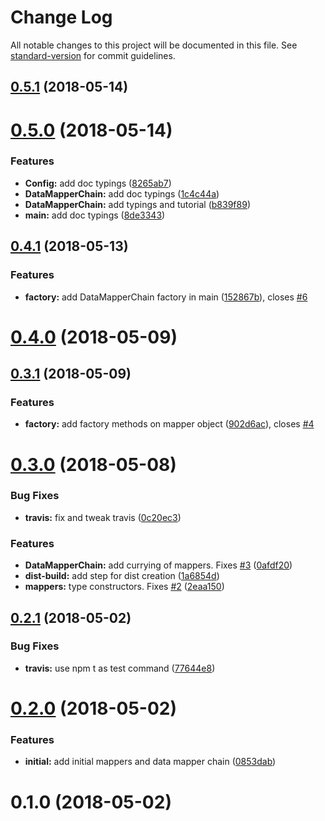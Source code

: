 # Change Log

All notable changes to this project will be documented in this file. See [standard-version](https://github.com/conventional-changelog/standard-version) for commit guidelines.

<a name="0.5.1"></a>
## [0.5.1](https://github.com/ExploratoryEngineering/data-mapper-chain/compare/v0.5.0...v0.5.1) (2018-05-14)



<a name="0.5.0"></a>
# [0.5.0](https://github.com/ExploratoryEngineering/data-mapper-chain/compare/v0.4.1...v0.5.0) (2018-05-14)


### Features

* **Config:** add doc typings ([8265ab7](https://github.com/ExploratoryEngineering/data-mapper-chain/commit/8265ab7))
* **DataMapperChain:** add doc typings ([1c4c44a](https://github.com/ExploratoryEngineering/data-mapper-chain/commit/1c4c44a))
* **DataMapperChain:** add typings and tutorial ([b839f89](https://github.com/ExploratoryEngineering/data-mapper-chain/commit/b839f89))
* **main:** add doc typings ([8de3343](https://github.com/ExploratoryEngineering/data-mapper-chain/commit/8de3343))



<a name="0.4.1"></a>
## [0.4.1](https://github.com/ExploratoryEngineering/data-mapper-chain/compare/v0.4.0...v0.4.1) (2018-05-13)


### Features

* **factory:** add DataMapperChain factory in main ([152867b](https://github.com/ExploratoryEngineering/data-mapper-chain/commit/152867b)), closes [#6](https://github.com/ExploratoryEngineering/data-mapper-chain/issues/6)



<a name="0.4.0"></a>
# [0.4.0](https://github.com/ExploratoryEngineering/data-mapper-chain/compare/v0.3.1...v0.4.0) (2018-05-09)



<a name="0.3.1"></a>
## [0.3.1](https://github.com/ExploratoryEngineering/data-mapper-chain/compare/v0.3.0...v0.3.1) (2018-05-09)


### Features

* **factory:** add factory methods on mapper object ([902d6ac](https://github.com/ExploratoryEngineering/data-mapper-chain/commit/902d6ac)), closes [#4](https://github.com/ExploratoryEngineering/data-mapper-chain/issues/4)



<a name="0.3.0"></a>
# [0.3.0](https://github.com/ExploratoryEngineering/data-mapper-chain/compare/v0.2.1...v0.3.0) (2018-05-08)


### Bug Fixes

* **travis:** fix and tweak travis ([0c20ec3](https://github.com/ExploratoryEngineering/data-mapper-chain/commit/0c20ec3))


### Features

* **DataMapperChain:** add currying of mappers. Fixes [#3](https://github.com/ExploratoryEngineering/data-mapper-chain/issues/3) ([0afdf20](https://github.com/ExploratoryEngineering/data-mapper-chain/commit/0afdf20))
* **dist-build:** add step for dist creation ([1a6854d](https://github.com/ExploratoryEngineering/data-mapper-chain/commit/1a6854d))
* **mappers:** type constructors. Fixes [#2](https://github.com/ExploratoryEngineering/data-mapper-chain/issues/2) ([2eaa150](https://github.com/ExploratoryEngineering/data-mapper-chain/commit/2eaa150))



<a name="0.2.1"></a>
## [0.2.1](https://github.com/ExploratoryEngineering/data-mapper-chain/compare/v0.2.0...v0.2.1) (2018-05-02)


### Bug Fixes

* **travis:** use npm t as test command ([77644e8](https://github.com/ExploratoryEngineering/data-mapper-chain/commit/77644e8))



<a name="0.2.0"></a>
# [0.2.0](https://github.com/ExploratoryEngineering/data-mapper-chain/compare/v0.1.0...v0.2.0) (2018-05-02)


### Features

* **initial:** add initial mappers and data mapper chain ([0853dab](https://github.com/ExploratoryEngineering/data-mapper-chain/commit/0853dab))



<a name="0.1.0"></a>
# 0.1.0 (2018-05-02)
